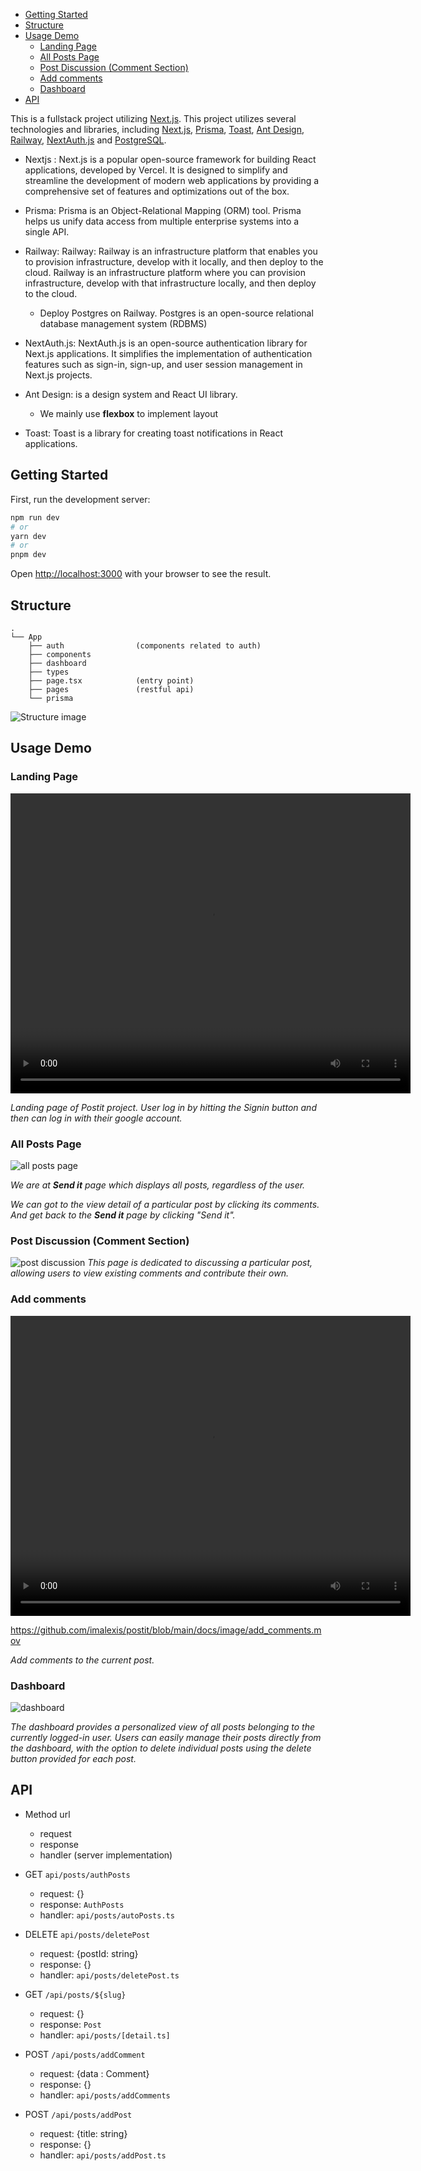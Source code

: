 - [Getting Started](#getting-started)
- [Structure](#structure)
- [Usage Demo](#usage-demo)
  - [Landing Page](#landing-page)
  - [All Posts Page](#all-posts-page)
  - [Post Discussion (Comment Section)](#post-discussion-comment-section)
  - [Add comments](#add-comments)
  - [Dashboard](#dashboard)
- [API](#api)


This is a fullstack project utilizing [Next.js](https://nextjs.org/).
This project utilizes several technologies and libraries, including [Next.js](https://nextjs.org/), [Prisma](https://www.prisma.io/), [Toast](https://react-hot-toast.com/),  [Ant Design](https://ant.design/), [Railway](https://railway.app/), [NextAuth.js](https://next-auth.js.org/) and [PostgreSQL](https://www.postgresql.org/).


- Nextjs : Next.js is a popular open-source framework for building React applications, developed by Vercel. It is designed to simplify and streamline the development of modern web applications by providing a comprehensive set of features and optimizations out of the box.
- Prisma: Prisma is an Object-Relational Mapping (ORM) tool. Prisma helps us unify data access from multiple enterprise systems into a single API.
- Railway: Railway: Railway is an infrastructure platform that enables you to provision infrastructure, develop with it locally, and then deploy to the cloud. Railway is an infrastructure platform where you can provision infrastructure, develop with that infrastructure locally, and then deploy to the cloud.
  - Deploy Postgres on Railway. Postgres is an open-source relational database management system (RDBMS)
- NextAuth.js: NextAuth.js is an open-source authentication library for Next.js applications. It simplifies the implementation of authentication features such as sign-in, sign-up, and user session management in Next.js projects.

- Ant Design: is a design system and React UI library.
  - We mainly use **flexbox** to implement layout
- Toast:  Toast is a library for creating toast notifications in React applications. 

## Getting Started

First, run the development server:

```bash
npm run dev
# or
yarn dev
# or
pnpm dev
```

Open [http://localhost:3000](http://localhost:3000) with your browser to see the result.

## Structure

```
.
└── App
    ├── auth                (components related to auth)       
    ├── components               
    ├── dashboard              
    ├── types
    ├── page.tsx            (entry point)
    ├── pages               (restful api)
    └── prisma

``` 

![Structure image](./docs/image/structure.jpg)

## Usage Demo

### Landing Page

<video width="640" height="480" controls>
  <source src="./docs/image/landing_page.mov" type="video/mp4">
</video>

*Landing page of Postit project. User log in by hitting the Signin button and then can log in with their google account.*

### All Posts Page

![all posts page](./docs/image/all_posts.png)


*We are at **Send it** page which displays all posts, regardless of the user.*

*We can got to the view detail of a particular post by clicking its comments. And get back to the **Send it** page by clicking "Send it".*

### Post Discussion (Comment Section) 

![post discussion](./docs/image/post_discussion.png)
*This page is dedicated to discussing a particular post, allowing users to view existing comments and contribute their own.*

### Add comments

<video width="640" height="480" controls>
  <source src="./docs/image/add_comments.mov" type="video/mp4">
</video>

https://github.com/imalexis/postit/blob/main/docs/image/add_comments.mov

*Add comments to the current post.*

### Dashboard

![dashboard](./docs/image/dashboard.png)

*The dashboard provides a personalized view of all posts belonging to the currently logged-in user. Users can easily manage their posts directly from the dashboard, with the option to delete individual posts using the delete button provided for each post.*

## API
- Method url
  - request
  - response
  - handler (server implementation)

- GET `api/posts/authPosts` 
  - request: {}
  - response: `AuthPosts`
  - handler: `api/posts/autoPosts.ts` 
  
- DELETE `api/posts/deletePost`
  - request: {postId: string}
  - response: {}
  - handler: `api/posts/deletePost.ts` 

- GET `/api/posts/${slug}`
  - request: {}
  - response: `Post`
  - handler: `api/posts/[detail.ts]`

- POST `/api/posts/addComment`
  - request: {data : Comment}
  - response: {}
  - handler: `api/posts/addComments`

- POST `/api/posts/addPost`
  - request: {title: string}
  - response: {}
  - handler: `api/posts/addPost.ts`
